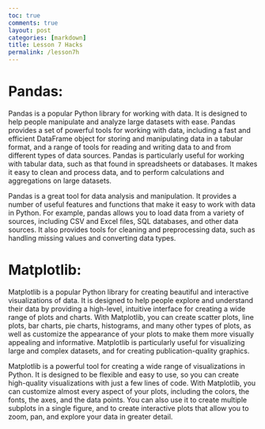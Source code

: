 ```yaml
---
toc: true
comments: true
layout: post
categories: [markdown]
title: Lesson 7 Hacks
permalink: /lesson7h
---
```


# Pandas: 

Pandas is a popular Python library for working with data. It is designed to help people manipulate and analyze large datasets with ease. Pandas provides a set of powerful tools for working with data, including a fast and efficient DataFrame object for storing and manipulating data in a tabular format, and a range of tools for reading and writing data to and from different types of data sources. Pandas is particularly useful for working with tabular data, such as that found in spreadsheets or databases. It makes it easy to clean and process data, and to perform calculations and aggregations on large datasets.

Pandas is a great tool for data analysis and manipulation. It provides a number of useful features and functions that make it easy to work with data in Python. For example, pandas allows you to load data from a variety of sources, including CSV and Excel files, SQL databases, and other data sources. It also provides tools for cleaning and preprocessing data, such as handling missing values and converting data types.

# Matplotlib: 

Matplotlib is a popular Python library for creating beautiful and interactive visualizations of data. It is designed to help people explore and understand their data by providing a high-level, intuitive interface for creating a wide range of plots and charts. With Matplotlib, you can create scatter plots, line plots, bar charts, pie charts, histograms, and many other types of plots, as well as customize the appearance of your plots to make them more visually appealing and informative. Matplotlib is particularly useful for visualizing large and complex datasets, and for creating publication-quality graphics.

Matplotlib is a powerful tool for creating a wide range of visualizations in Python. It is designed to be flexible and easy to use, so you can create high-quality visualizations with just a few lines of code. With Matplotlib, you can customize almost every aspect of your plots, including the colors, the fonts, the axes, and the data points. You can also use it to create multiple subplots in a single figure, and to create interactive plots that allow you to zoom, pan, and explore your data in greater detail.